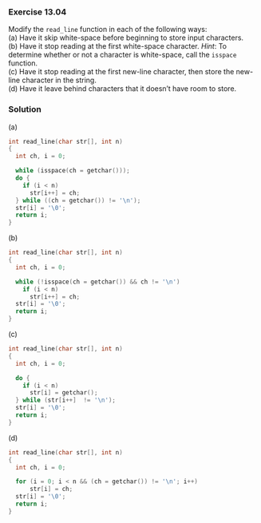 ### Exercise 13.04
Modify the `read_line` function in each of the following ways:  
(a) Have it skip white-space before beginning to store input characters.  
(b) Have it stop reading at the first white-space character. *Hint*: To determine whether or not a character is white-space, call the `isspace` function.  
(c\) Have it stop reading at the first new-line character, then store the new-line character in the string.  
(d) Have it leave behind characters that it doesn’t have room to store.  

### Solution
(a) 
```c
int read_line(char str[], int n)
{
  int ch, i = 0;

  while (isspace(ch = getchar()));
  do {
    if (i < n)
      str[i++] = ch;
  } while ((ch = getchar()) != '\n');
  str[i] = '\0';
  return i;
}
```

(b)
```c
int read_line(char str[], int n)
{
  int ch, i = 0;

  while (!isspace(ch = getchar()) && ch != '\n') 
    if (i < n)
      str[i++] = ch;
  str[i] = '\0';
  return i;
}
```

(c)
```c
int read_line(char str[], int n)
{
  int ch, i = 0;

  do {
    if (i < n)
      str[i] = getchar();
  } while (str[i++]  != '\n');
  str[i] = '\0';
  return i;
}
```  

(d)
```c
int read_line(char str[], int n)
{
  int ch, i = 0;

  for (i = 0; i < n && (ch = getchar()) != '\n'; i++)
      str[i] = ch;
  str[i] = '\0';
  return i;
}
```  
